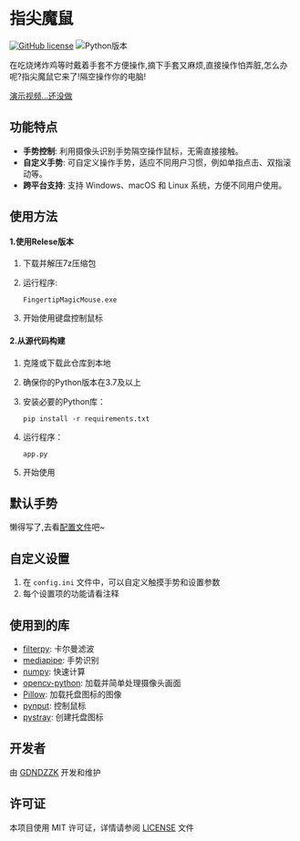 # 指尖魔鼠

[![GitHub license](https://img.shields.io/github/license/GDNDZZK/FingertipMagicMouse.svg)](https://github.com/GDNDZZK/FingertipMagicMouse/blob/master/LICENSE) ![Python版本](https://img.shields.io/badge/python-3.7+-yellow)

在吃烧烤炸鸡等时戴着手套不方便操作,摘下手套又麻烦,直接操作怕弄脏,怎么办呢?指尖魔鼠它来了!隔空操作你的电脑!

[演示视频...还没做](https://www.bilibili.com/video/BV)

## 功能特点

- **手势控制**: 利用摄像头识别手势隔空操作鼠标，无需直接接触。
- **自定义手势**: 可自定义操作手势，适应不同用户习惯，例如单指点击、双指滚动等。
- **跨平台支持**: 支持 Windows、macOS 和 Linux 系统，方便不同用户使用。

## 使用方法

#### 1.使用Relese版本

1. 下载并解压7z压缩包
2. 运行程序:

   ```
   FingertipMagicMouse.exe
   ```
3. 开始使用键盘控制鼠标

#### 2.从源代码构建

1. 克隆或下载此仓库到本地
2. 确保你的Python版本在3.7及以上
3. 安装必要的Python库：

   ```shell
   pip install -r requirements.txt
   ```
4. 运行程序：

   ```
   app.py
   ```
5. 开始使用

## 默认手势

懒得写了,去看[配置文件](./config/config.ini)吧~

## 自定义设置

1. 在 `config.ini` 文件中，可以自定义触摸手势和设置参数
2. 每个设置项的功能请看注释

## 使用到的库

- [filterpy](https://github.com/rlabbe/filterpy): 卡尔曼滤波
- [mediapipe](https://github.com/google-ai-edge/mediapipe): 手势识别
- [numpy](https://github.com/numpy/numpy): 快速计算
- [opencv-python](https://github.com/opencv/opencv-python): 加载并简单处理摄像头画面
- [Pillow](https://github.com/python-pillow): 加载托盘图标的图像
- [pynput](https://github.com/moses-palmer/pynput): 控制鼠标
- [pystray](https://github.com/moses-palmer/pystray): 创建托盘图标

## 开发者

由 [GDNDZZK](https://github.com/GDNDZZK) 开发和维护

## 许可证

本项目使用 MIT 许可证，详情请参阅 [LICENSE](https://github.com/GDNDZZK/FingertipMagicMouse/blob/master/LICENSE) 文件